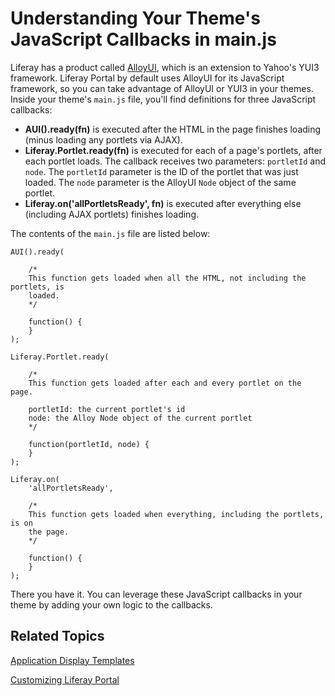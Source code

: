 # Understanding Your Theme's JavaScript Callbacks in main.js [](id=understanding-your-themes-javascript-callbacks-in-main-js)

Liferay has a product called [AlloyUI](http://alloyui.com/), which is an
extension to Yahoo's YUI3 framework. Liferay Portal by default uses AlloyUI for
its JavaScript framework, so you can take advantage of AlloyUI or YUI3
in your themes. Inside your theme's `main.js` file, you'll find definitions for
three JavaScript callbacks:

- **AUI().ready(fn)** is executed after the HTML in the page finishes loading
  (minus loading any portlets via AJAX). 
- **Liferay.Portlet.ready(fn)** is executed for each of a page's portlets, after
  each portlet loads. The callback receives two parameters: `portletId` and
  `node`. The `portletId` parameter is the ID of the portlet that was just
  loaded. The `node` parameter is the AlloyUI `Node` object of the same portlet. 
- **Liferay.on('allPortletsReady', fn)** is executed after everything else
  (including AJAX portlets) finishes loading. 

The contents of the `main.js` file are listed below:

	AUI().ready(

		/*
		This function gets loaded when all the HTML, not including the portlets, is
		loaded.
		*/

		function() {
		}
	);

	Liferay.Portlet.ready(

		/*
		This function gets loaded after each and every portlet on the page.

		portletId: the current portlet's id
		node: the Alloy Node object of the current portlet
		*/

		function(portletId, node) {
		}
	);

	Liferay.on(
		'allPortletsReady',

		/*
		This function gets loaded when everything, including the portlets, is on
		the page.
		*/

		function() {
		}
	);

There you have it. You can leverage these JavaScript callbacks in your theme by
adding your own logic to the callbacks. 

## Related Topics

 [Application Display Templates](/develop/tutorials/-/knowledge_base/6-2/application-display-templates)
 
 [Customizing Liferay Portal](/develop/tutorials/-/knowledge_base/6-2/customizing-liferay-portal)

